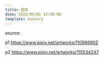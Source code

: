 ```yaml
---
title: 图库
date: 2025/05/01 12:30:00
template: masonry
---
```


source:

p1 https://www.pixiv.net/artworks/110966902

p2 https://www.pixiv.net/artworks/115534247